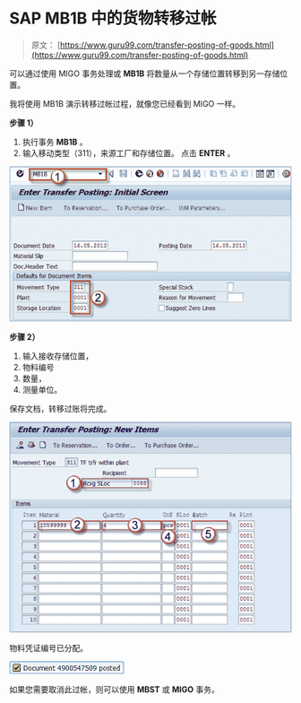 # SAP MB1B 中的货物转移过帐

> 原文： [https://www.guru99.com/transfer-posting-of-goods.html](https://www.guru99.com/transfer-posting-of-goods.html)

可以通过使用 MIGO 事务处理或 **MB1B** 将数量从一个存储位置转移到另一存储位置。

我将使用 MB1B 演示转移过帐过程，就像您已经看到 MIGO 一样。

**步骤 1）**

1.  执行事务 **MB1B** 。
2.  输入移动类型（311），来源工厂和存储位置。 点击 **ENTER** 。

[![](img/ae8c83061424a1d7cc94555b14bd1cbe.png)](/images/sap/2013/05/052113_0557_35TransferP1.png)

**步骤 2）**

1.  输入接收存储位置，
2.  物料编号
3.  数量，
4.  测量单位。

保存文档，转移过账将完成。

[![](img/36e1820d99b9d9d9988ebf8acd8c7d23.png)](/images/sap/2013/05/052113_0557_35TransferP2.png)

物料凭证编号已分配。

[![](img/36c37701ca89a88be214aec7ecec8f98.png)](/images/sap/2013/05/052113_0557_35TransferP3.png)

如果您需要取消此过帐，则可以使用 **MBST** 或 **MIGO** 事务。